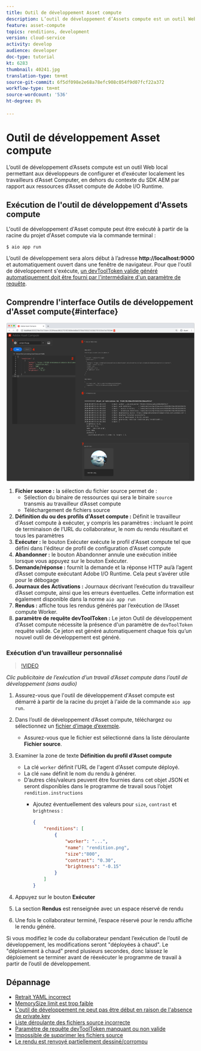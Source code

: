 ```yaml
---
title: Outil de développement Asset compute
description: L’outil de développement d’Assets compute est un outil Web local permettant aux développeurs de configurer et d’exécuter localement les travailleurs d’Asset Computer, en dehors du contexte du SDK AEM par rapport aux ressources d’Asset compute de Adobe I/O Runtime.
feature: asset-compute
topics: renditions, development
version: cloud-service
activity: develop
audience: developer
doc-type: tutorial
kt: 6283
thumbnail: 40241.jpg
translation-type: tm+mt
source-git-commit: 6f5df098e2e68a78efc908c054f9d07fcf22a372
workflow-type: tm+mt
source-wordcount: '536'
ht-degree: 0%

---
```



# Outil de développement Asset compute

L’outil de développement d’Assets compute est un outil Web local permettant aux développeurs de configurer et d’exécuter localement les travailleurs d’Asset Computer, en dehors du contexte du SDK AEM par rapport aux ressources d’Asset compute de Adobe I/O Runtime.

## Exécution de l&#39;outil de développement d&#39;Assets compute

L&#39;outil de développement d&#39;Asset compute peut être exécuté à partir de la racine du projet d&#39;Asset compute via la commande terminal :

```
$ aio app run
```

L’outil de développement sera alors début à l’adresse __http://localhost:9000__ et automatiquement ouvert dans une fenêtre de navigateur. Pour que l&#39;outil de développement s&#39;exécute, [un devToolToken valide généré automatiquement doit être fourni par l&#39;intermédiaire d&#39;un paramètre de requête](#troubleshooting__devtooltoken).

## Comprendre l&#39;interface Outils de développement d&#39;Asset compute{#interface}

![Outil de développement Asset compute](./assets/development-tool/asset-compute-dev-tool.png)

1. __Fichier source :__ la sélection du fichier source permet de :
   + Sélection du binaire de ressources qui sera le binaire `source` transmis au travailleur d’Asset compute
   + Téléchargement de fichiers source
1. __Définition du ou des profils d&#39;Asset compute :__ Définit le travailleur d&#39;Asset compute à exécuter, y compris les paramètres : incluant le point de terminaison de l’URL du collaborateur, le nom du rendu résultant et tous les paramètres
1. __Exécuter :__ le bouton Exécuter exécute le profil d&#39;Asset compute tel que défini dans l&#39;éditeur de profil de configuration d&#39;Asset compute
1. __Abandonner :__ le bouton Abandonner annule une exécution initiée lorsque vous appuyez sur le bouton Exécuter.
1. __Demande/réponse :__ fournit la demande et la réponse HTTP au/à l’agent d’Asset compute exécutant Adobe I/O Runtime. Cela peut s’avérer utile pour le débogage
1. __Journaux des Activations :__ Journaux décrivant l’exécution du travailleur d’Asset compute, ainsi que les erreurs éventuelles. Cette information est également disponible dans la norme `aio app run`
1. __Rendus :__ affiche tous les rendus générés par l’exécution de l’Asset compute Worker.
1. __paramètre de requête devToolToken :__ Le jeton Outil de développement d&#39;Asset compute nécessite la présence d&#39;un paramètre de  `devToolToken` requête valide. Ce jeton est généré automatiquement chaque fois qu’un nouvel outil de développement est généré.

### Exécution d’un travailleur personnalisé

>[!VIDEO](https://video.tv.adobe.com/v/40241?quality=12&learn=on)

_Clic publicitaire de l’exécution d’un travail d’Asset compute dans l’outil de développement (sans audio)_

1. Assurez-vous que l&#39;outil de développement d&#39;Asset compute est démarré à partir de la racine du projet à l&#39;aide de la commande `aio app run`.
1. Dans l’outil de développement d’Asset compute, téléchargez ou sélectionnez un [fichier d’image d’exemple](../assets/samples/sample-file.jpg).
   + Assurez-vous que le fichier est sélectionné dans la liste déroulante __Fichier source__.
1. Examiner la zone de texte __Définition du profil d’Asset compute__
   + La clé `worker` définit l&#39;URL de l&#39;agent d&#39;Asset compute déployé.
   + La clé `name` définit le nom du rendu à générer.
   + D’autres clés/valeurs peuvent être fournies dans cet objet JSON et seront disponibles dans le programme de travail sous l’objet `rendition.instructions`
      + Ajoutez éventuellement des valeurs pour `size`, `contrast` et `brightness` :

         ```json
         {
             "renditions": [
                 {
                     "worker": "...",
                     "name": "rendition.png",
                     "size":"800",
                     "contrast": "0.30",
                     "brightness": "-0.15"
                 }
             ]
         }
         ```

1. Appuyez sur le bouton __Exécuter__
1. La section __Rendus__ est renseignée avec un espace réservé de rendu
1. Une fois le collaborateur terminé, l’espace réservé pour le rendu affiche le rendu généré.

Si vous modifiez le code du collaborateur pendant l’exécution de l’outil de développement, les modifications seront &quot;déployées à chaud&quot;. Le &quot;déploiement à chaud&quot; prend plusieurs secondes, donc laissez le déploiement se terminer avant de réexécuter le programme de travail à partir de l’outil de développement.

## Dépannage

+ [Retrait YAML incorrect](../troubleshooting.md#incorrect-yaml-indentation)
+ [MemorySize limit est trop faible](../troubleshooting.md#memorysize-limit-is-set-too-low)
+ [L&#39;outil de développement ne peut pas être début en raison de l&#39;absence de private.key](../troubleshooting.md#missing-private-key)
+ [Liste déroulante des fichiers source incorrecte](../troubleshooting.md#source-files-dropdown-incorrect)
+ [Paramètre de requête devToolToken manquant ou non valide](../troubleshooting.md#missing-or-invalid-devtooltoken-query-parameter)
+ [Impossible de supprimer les fichiers source](../troubleshooting.md#unable-to-remove-source-files)
+ [Le rendu est renvoyé partiellement dessiné/corrompu](../troubleshooting.md#rendition-returned-partially-drawn-or-corrupt)
